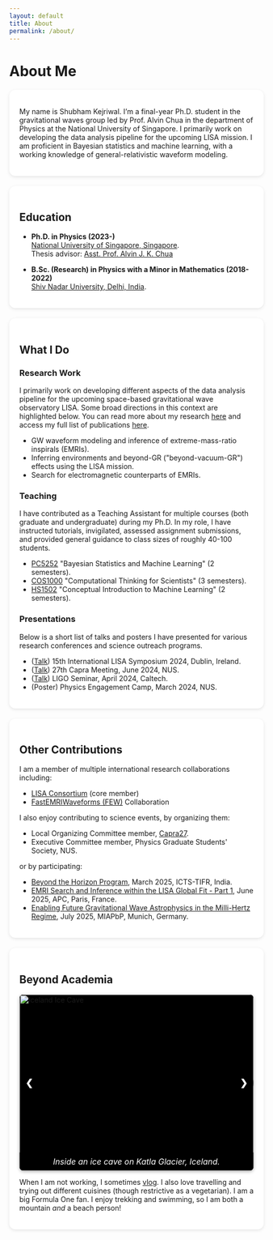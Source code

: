 ```yaml
---
layout: default
title: About
permalink: /about/
---
```


# About Me

<div class="bubble" markdown="1">

My name is Shubham Kejriwal. I’m a final-year Ph.D. student in the gravitational waves group led by Prof. Alvin Chua in the department of Physics at the National University of Singapore. I primarily work on developing the data analysis pipeline for the upcoming LISA mission. I am proficient in Bayesian statistics and machine learning, with a working knowledge of general-relativistic waveform modeling.

</div>

<div class="bubble" markdown="1">

## Education
- **Ph.D. in Physics (2023-)**  
  [National University of Singapore, Singapore](https://www.nus.edu.sg/).  
  Thesis advisor: [Asst. Prof. Alvin J. K. Chua](https://www.physics.nus.edu.sg/faculty/chua-alvin-jk/)  

- **B.Sc. (Research) in Physics with a Minor in Mathematics (2018-2022)**  
  [Shiv Nadar University, Delhi, India](https://snu.edu.in/home/).  

</div>

<div class="bubble" markdown="1">

## What I Do
### Research Work
I primarily work on developing different aspects of the data analysis pipeline for the upcoming space-based gravitational wave observatory LISA. Some broad directions in this context are highlighted below. You can read more about my research [here](/shubham/research/) and access my full list of publications [here](/shubham/publications/).

- GW waveform modeling and inference of extreme-mass-ratio inspirals (EMRIs).  
- Inferring environments and beyond-GR ("beyond-vacuum-GR") effects using the LISA mission.  
- Search for electromagnetic counterparts of EMRIs.  

### Teaching
I have contributed as a Teaching Assistant for multiple courses (both graduate and undergraduate) during my Ph.D. In my role, I have instructed tutorials, invigilated, assessed assignment submissions, and provided general guidance to class sizes of roughly 40-100 students.  

- [PC5252](https://nusmods.com/courses/PC5252/bayesian-statistics-and-machine-learning) "Bayesian Statistics and Machine Learning" (2 semesters).  
- [COS1000](https://nusmods.com/courses/COS1000/computational-thinking-for-scientists) "Computational Thinking for Scientists" (3 semesters).  
- [HS1502](https://nusmods.com/courses/HS1502/conceptual-introduction-to-machine-learning) "Conceptual Introduction to Machine Learning" (2 semesters).  

### Presentations
Below is a short list of talks and posters I have presented for various research conferences and science outreach programs.  

- ([Talk](https://virtual.oxfordabstracts.com/event/5189/submission/77)) 15th International LISA Symposium 2024, Dublin, Ireland.  
- ([Talk](https://www.caprameeting.org/capra-meetings/capra-27)) 27th Capra Meeting, June 2024, NUS.  
- ([Talk](https://www.caltech.edu/campus-life-events/calendar/ligo-seminar-86)) LIGO Seminar, April 2024, Caltech.  
- (Poster) Physics Engagement Camp, March 2024, NUS.  

</div>

<div class="bubble" markdown="1">

## Other Contributions
I am a member of multiple international research collaborations including:  

- [LISA Consortium](https://www.lisamission.org/) (core member)  
- [FastEMRIWaveforms (FEW)](https://github.com/BlackHolePerturbationToolkit/FastEMRIWaveforms) Collaboration  

I also enjoy contributing to science events, by organizing them:  

- Local Organizing Committee member, [Capra27](https://www.caprameeting.org/capra-meetings/capra-27).  
- Executive Committee member, Physics Graduate Students' Society, NUS.  

or by participating:  

- [Beyond the Horizon Program](https://icts.res.in/program/beyondhorizon), March 2025, ICTS-TIFR, India.  
- [EMRI Search and Inference within the LISA Global Fit - Part 1](https://indico.in2p3.fr/event/34916/overview), June 2025, APC, Paris, France.  
- [Enabling Future Gravitational Wave Astrophysics in the Milli-Hertz Regime](https://www.munich-iapbp.de/activities/activities-2025/gravitational-waves), July 2025, MIAPbP, Munich, Germany.  

</div>

<div class="bubble" markdown="1">

## Beyond Academia
<div class="gallery-container">
  <button class="gallery-btn prev" onclick="plusSlides(-1)">&#10094;</button>
  
  <div class="gallery-track">
    <div class="gallery-slide">
      <img src="{{ site.baseurl }}/assets/icecave.jpg" alt="Iceland Ice Cave">
      <div class="caption">Inside an ice cave on Katla Glacier, Iceland.</div>
    </div>

    <div class="gallery-slide">
      <img src="{{ site.baseurl }}/assets/mtbromo.jpg" alt="Mt Bromo Portrait">
      <div class="caption">A view of Mt. Bromo, Indonesia.</div>
    </div>

    <div class="gallery-slide">
      <img src="{{ site.baseurl }}/assets/joshuatree.jpg" alt="Joshua Tree National Park">
      <div class="caption">The night sky in Joshua Tree National Park, USA.</div>
    </div>

    <div class="gallery-slide">
      <img src="{{ site.baseurl }}/assets/krabi.jpg" alt="Krabi Beach">
      <div class="caption">Ao Nang Beach, Krabi, Thailand.</div>
    </div>

    <div class="gallery-slide">
      <img src="{{ site.baseurl }}/assets/swissalps.jpg" alt="Alpine Range from Pilatus">
      <div class="caption">A view of the Alpine Range from Mt. Pilatus, Switzerland.</div>
    </div>

    <div class="gallery-slide">
      <img src="{{ site.baseurl }}/assets/bambooforestjapan.jpg" alt="Bamboo forest Japan">
      <div class="caption">Inside a Bamboo Forest near Kyoto, Japan.</div>
    </div>
  </div>

  <button class="gallery-btn next" onclick="plusSlides(1)">&#10095;</button>
</div>

When I am not working, I sometimes [vlog](https://www.youtube.com/@ShubhamKejriwal). I also love travelling and trying out different cuisines (though restrictive as a vegetarian). I am a big Formula One fan. I enjoy trekking and swimming, so I am both a mountain *and* a beach person!

</div>

<style>
.bubble {
  background: #fff;
  border-radius: 12px;
  padding: 20px;
  margin: 20px 0;
  box-shadow: 0 2px 6px rgba(0,0,0,0.1);
}

.gallery-container {
  position: relative;
  max-width: 800px;
  margin: auto;
  aspect-ratio: 4/3;
  background: #000;
  overflow: hidden;
  border-radius: 8px;
  box-shadow: 0 2px 6px rgba(0,0,0,0.3);
}

.gallery-track {
  display: flex;
  transition: transform 0.8s ease-in-out; /* smooth slide */
  height: 100%;
}

.gallery-slide {
  min-width: 100%;
  height: 100%;
  position: relative;
}

.gallery-slide img {
  width: 100%;
  height: 100%;
  object-fit: contain;
}

.caption {
  position: absolute;
  bottom: 0;
  left: 50%;
  transform: translateX(-50%);
  width: 100%;
  background: rgba(0, 0, 0, 0.5);
  color: #fff;
  font-size: 1rem;
  padding: 8px 12px;
  text-align: center;
  font-style: italic;
  border-radius: 0 0 8px 8px;
}

.gallery-btn {
  cursor: pointer; position: absolute; top: 50%;
  padding: 12px; margin-top: -22px; color: white; font-weight: bold;
  font-size: 18px; border: none; background: rgba(0,0,0,0.4);
  border-radius: 50%; user-select: none; transition: 0.3s;
}
.gallery-btn:hover { background: rgba(0,0,0,0.8); }
.prev { left: 0; } .next { right: 0; }
</style>

<script>
let slideIndex = 0;
let slideTimer;

const track = document.querySelector(".gallery-track");
const slides = document.querySelectorAll(".gallery-slide");
const totalSlides = slides.length;

function updateSlidePosition() {
  track.style.transform = `translateX(-${slideIndex * 100}%)`;
}

function plusSlides(n) {
  clearTimeout(slideTimer);
  slideIndex = (slideIndex + n + totalSlides) % totalSlides;
  updateSlidePosition();
  slideTimer = setTimeout(autoSlide, 10000);
}

function autoSlide() {
  slideIndex = (slideIndex + 1) % totalSlides;
  updateSlidePosition();
  slideTimer = setTimeout(autoSlide, 10000);
}

// Swipe support
let startX = 0;
let endX = 0;

track.addEventListener("touchstart", (e) => {
  startX = e.touches[0].clientX;
});

track.addEventListener("touchmove", (e) => {
  endX = e.touches[0].clientX;
});

track.addEventListener("touchend", () => {
  let deltaX = endX - startX;
  if (Math.abs(deltaX) > 50) {  // threshold to prevent accidental taps
    if (deltaX > 0) {
      plusSlides(-1); // swipe right → previous
    } else {
      plusSlides(1);  // swipe left → next
    }
  }
  startX = 0;
  endX = 0;
});

// init
updateSlidePosition();
slideTimer = setTimeout(autoSlide, 10000);
</script>

